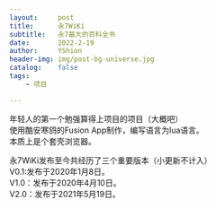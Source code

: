 ```yaml
---
layout:     post
title:      永7WiKi
subtitle:   永7最大的百科全书
date:       2022-2-19
author:     YShion
header-img: img/post-bg-universe.jpg
catalog:    false
tags:
    - 项目

---
```

年轻人的第一个勉强算得上项目的项目（大概吧）    
使用酷安寒鸽的Fusion App制作，编写语言为lua语言。  
本质上是个套壳浏览器。   
    
永7WiKi发布至今共经历了三个重要版本（小更新不计入）   
V0.1:发布于2020年1月8日。   
V1.0：发布于2020年4月10日。   
V2.0：发布于2021年5月19日。   
